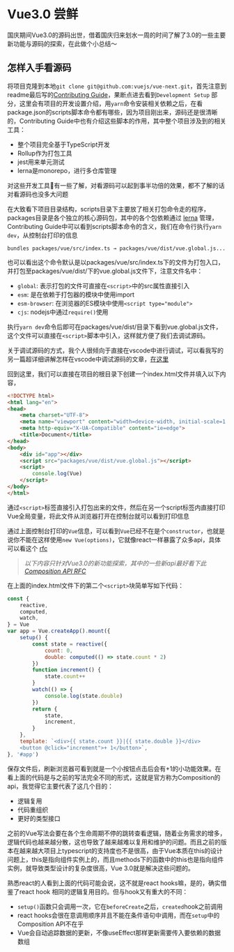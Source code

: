 # Vue3.0 尝鲜

国庆期间Vue3.0的源码出世，借着国庆归来划水一周的时间了解了3.0的一些主要新功能与源码的探索，在此做个小总结～

## 怎样入手看源码
将项目克隆到本地`git clone git@github.com:vuejs/vue-next.git`，首先注意到readme最后写的[Contributing Guide](https://github.com/vuejs/vue-next/blob/master/.github/contributing.md)，果断点进去看到`Development Setup` 部分，这里会有项目的开发设置介绍，用`yarn`命令安装相关依赖之后，在看package.json的scripts脚本命令都有哪些，因为项目刚出来，源码还是很清晰的，Contributing Guide中也有介绍这些脚本的作用，其中整个项目涉及到的相关工具：
- 整个项目完全基于TypeScript开发
- Rollup作为打包工具
- jest用来单元测试
- lerna是monorepo，进行多仓库管理

对这些开发工具🔧有一些了解，对看源码可以起到事半功倍的效果，都不了解的话对看源码也没多大问题

在大致看下项目目录结构，scripts目录下主要放了相关打包命令走的程序，packages目录是各个独立的核心源码包，其中的各个包依赖通过 [lerna](https://github.com/lerna/lerna) 管理，Contributing Guide中可以看到scripts脚本命令的含义，我们在命令行执行`yarn dev`，从控制台打印的信息
```
bundles packages/vue/src/index.ts → packages/vue/dist/vue.global.js...
```
也可以看出这个命令默认是以packages/vue/src/index.ts下的文件为打包入口，并打包至packages/vue/dist/下的vue.global.js文件下，注意文件名中：
- `global`: 表示打包的文件可直接在`<script>`中的src属性直接引入
- `esm`: 是在依赖于打包器的模块中使用import
- `esm-browser`: 在浏览器的ES模块中使用`<script type="module">`
- `cjs`: nodejs中通过`require()`使用

执行`yarn dev`命令后即可在packages/vue/dist/目录下看到vue.global.js文件，这个文件可以直接在`<script>`脚本中引入，这样就方便了我们去调试源码。

关于调试源码的方式，我个人很倾向于直接在vscode中进行调试，可以看我写的另一篇超详细讲解怎样在vscode中调试源码的文章，[在这里](https://github.com/Cslove/Blog/blob/master/learn-debugging-in-vscode.md)

回到这里，我们可以直接在项目的根目录下创建一个index.html文件并填入以下内容，
```html
<!DOCTYPE html>
<html lang="en">
<head>
    <meta charset="UTF-8">
    <meta name="viewport" content="width=device-width, initial-scale=1.0">
    <meta http-equiv="X-UA-Compatible" content="ie=edge">
    <title>Document</title>
</head>
<body>
    <div id="app"></div>
    <script src="packages/vue/dist/vue.global.js"></script>
    <script>
        console.log(Vue)
    </script>
</body>
</html>
```
通过`<script>`标签直接引入打包出来的文件，然后在另一个script标签内直接打印Vue全局变量，将此文件从浏览器打开在控制台就可以看到打印信息

通过上面控制台打印的`Vue`信息，可以看到`Vue`已经不在是个`constructor`，也就是说你不能在这样使用`new Vue(options)`，它就像react一样暴露了众多api，具体可以看这个 [rfc](https://github.com/vuejs/rfcs/blob/master/active-rfcs/0004-global-api-treeshaking.md) 

> *以下内容只针对Vue3.0的新功能探索，其中的一些新api最好看下此 [Composition API RFC](https://vue-composition-api-rfc.netlify.com/#summary)*

在上面的index.html文件下的第二个`<script>`块简单写如下代码：
```js
const {
    reactive,
    computed,
    watch,
} = Vue
var app = Vue.createApp().mount({
    setup() {
        const state = reactive({
            count: 0,
            double: computed(() => state.count * 2)
        })
        function increment() {
            state.count++
        }
        watch(() => {
            console.log(state.double)
        })
        return {
            state,
            increment,
        }
    },
    template: `<div>{{ state.count }}|{{ state.double }}</div>
    <button @click="increment">+ 1</button>`,
}, '#app')
```
保存文件后，刷新浏览器可看到就是一个小按钮点击后会有+1的小功能效果。在看上面的代码是与之前的写法完全不同的形式，这就是官方称为Composition的api，我觉得它主要代表了这几个目的：

- 逻辑复用
- 代码重组织
- 更好的类型接口

之前的Vue写法会要在各个生命周期不停的跳转查看逻辑，随着业务需求的增多，逻辑代码也越来越分散，这也导致了越来越难以复用和维护的问题。而且之前的版本在越来越大项目上typescript的支持度也不是很高，由于Vue本质在this的设计问题上，this是指向组件实例上的，而且methods下的函数中的this也是指向组件实例，就导致类型设计的复杂度很高，Vue 3.0就是解决这些问题的。

熟悉react的人看到上面的代码可能会说，这不就是react hooks嘛，是的，确实借鉴了react hook 相同的逻辑复用目的。但与hook又有重大的不同：

- `setup()`函数只会调用一次，它在`beforeCreate`之后，`created`hook之前调用
- react hooks会很在意调用顺序并且不能在条件语句中调用，而在`setup`中的Composition API不在乎
- Vue会自动追踪数据的更新，不像useEffect那样更新需要传入要依赖的数据数组